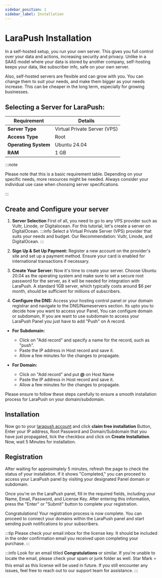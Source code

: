 ```yaml
---
sidebar_position: 1
sidebar_label: Installation
---
```


# LaraPush Installation

In a self-hosted setup, you run your own server. This gives you full control over your data and actions, increasing security and privacy. Unlike in a SAAS model where your data is stored by another company, self-hosting keeps your data, like subscriber info, safe on your own server.

Also, self-hosted servers are flexible and can grow with you. You can change them to suit your needs, and make them bigger as your needs increase. This can be cheaper in the long term, especially for growing businesses.

## Selecting a Server for LaraPush:

| Requirement          | Details                      |
| -------------------- | ---------------------------- |
| **Server Type**      | Virtual Private Server (VPS) |
| **Access Type**      | Root                         |
| **Operating System** | Ubuntu 24.04                 |
| **RAM**              | 1 GB                         |

:::note

Please note that this is a basic requirement table. Depending on your specific needs, more resources might be needed. Always consider your individual use case when choosing server specifications.

:::

## Create and Configure your server

1. **Server Selection** First of all, you need to go to any VPS provider such as Vultr, Linode, or Digitalocean. For this tutorial, let's create a server on DigitalOcean.
   :::info
   Select a Virtual Private Server (VPS) provider that suits your needs and budget. Our Recommendation: Vultr, Linode, and DigitalOcean.
   :::

2. **Sign Up & Set Up Payment:** Register a new account on the provider's site and set up a payment method. Ensure your card is enabled for international transactions if necessary.

3. **Create Your Server:** Now it's time to create your server. Choose Ubuntu 20.04 as the operating system and make sure to set a secure root password for the server, as it will be needed for integration with LaraPush. A standard 1GB server, which typically costs around $6 per month, should be sufficient for millions of subscribers.

4. **Configure the DNS:** Access your hosting control panel or your domain registrar and navigate to the DNS/Nameservers section.
   Its upto you to decide how you want to access your Panel, You can configure domain or subdomain, If you are want to use subdomain to access your LaraPush Panel you just have to add "Push" on A record.

- **For Subdomain:**

  - Click on "Add record" and specify a name for the record, such as "push".
  - Paste the IP address in Host record and save it.
  - Allow a few minutes for the changes to propagate.

- **For Domain:**
  - Click on "Add record" and put **@** on Host Name
  - Paste the IP address in Host record and save it.
  - Allow a few minutes for the changes to propagate.

Please ensure to follow these steps carefully to ensure a smooth installation process for LaraPush on your domain/subdomain.

## Installation

Now go to your [larapush account](https://larapush.com/orders/) and click **claim free installation** Button, Enter your IP address, Root Password and Domain/Subdomain that you have just propagated, tick the checkbox and click on **Create Installation**. Now, wait 5 Minutes for installation.

## Registration

After waiting for approximately 5 minutes, refresh the page to check the status of your installation. If it shows "Completed," you can proceed to access your LaraPush panel by visiting your designated Panel domain or subdomain.

Once you're on the LaraPush panel, fill in the required fields, including your Name, Email, Password, and License Key. After entering this information, press the "Enter" or "Submit" button to complete your registration.

Congratulations! Your registration process is now complete. You can proceed to connect your domains within the LaraPush panel and start sending push notifications to your subscribers.

:::tip
Please check your email inbox for the license key. It should be included in the order confirmation email you received upon completing your purchase.
:::

:::info
Look for an email titled **Congratulations** or similar. If you're unable to locate the email, please check your spam or junk folder as well. Star Mark ⭐️ this email as this license will be used in future. If you still encounter any issues, feel free to reach out to our support team for assistance.
:::
